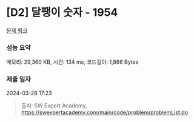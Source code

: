 # [D2] 달팽이 숫자 - 1954 

[문제 링크](https://swexpertacademy.com/main/code/problem/problemDetail.do?contestProbId=AV5PobmqAPoDFAUq) 

### 성능 요약

메모리: 29,360 KB, 시간: 134 ms, 코드길이: 1,866 Bytes

### 제출 일자

2024-03-28 17:23



> 출처: SW Expert Academy, https://swexpertacademy.com/main/code/problem/problemList.do